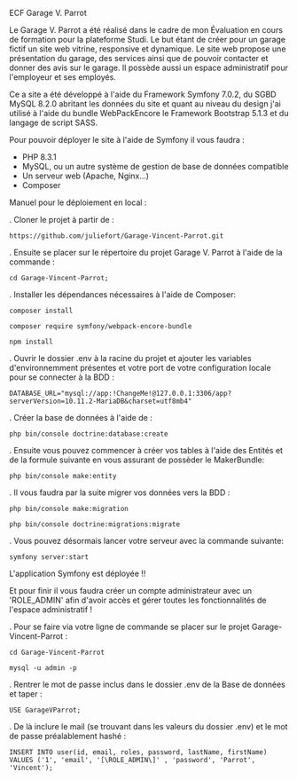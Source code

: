 ECF Garage V. Parrot 

Le Garage V. Parrot a été réalisé dans le cadre de mon Évaluation en cours de formation pour la plateforme Studi. Le but étant de créer pour un garage fictif un site web vitrine, responsive et dynamique. Le site web propose une présentation du garage, des services ainsi que de pouvoir contacter et donner des avis sur le garage. Il possède aussi un espace administratif pour l'employeur et ses employés. 

Ce a site a été développé à l'aide du Framework Symfony 7.0.2, du SGBD MySQL 8.2.0 abritant les données du site et quant au niveau du design j'ai utilisé à l'aide du bundle WebPackEncore le Framework Bootstrap 5.1.3 et du langage de script SASS.


Pour pouvoir déployer le site à l'aide de Symfony il vous faudra : 
- PHP 8.3.1
- MySQL, ou un autre système de gestion de base de données compatible
- Un serveur web (Apache, Nginx...)
- Composer

Manuel pour le déploiement en local : 

. Cloner le projet à partir de : 
``` 
https://github.com/juliefort/Garage-Vincent-Parrot.git
```

. Ensuite se placer sur le répertoire du projet Garage V. Parrot à l'aide de la commande : 
``` 
cd Garage-Vincent-Parrot;
```

. Installer les dépendances nécessaires à l'aide de Composer: 
``` 
composer install
``` 
``` 
composer require symfony/webpack-encore-bundle
``` 
``` 
npm install
```

. Ouvrir le dossier .env à la racine du projet et ajouter les variables d'environnemment présentes et votre port de votre configuration locale pour se connecter à la BDD :
``` 
DATABASE_URL="mysql://app:!ChangeMe!@127.0.0.1:3306/app?serverVersion=10.11.2-MariaDB&charset=utf8mb4"
``` 

. Créer la base de données à l'aide de :
```
php bin/console doctrine:database:create 
``` 

. Ensuite vous pouvez commencer à créer vos tables à l'aide des Entités et de la formule suivante en vous assurant de possèder le MakerBundle:
```
php bin/console make:entity
```

. Il vous faudra par la suite migrer vos données vers la BDD :
```
php bin/console make:migration
```
```
php bin/console doctrine:migrations:migrate
```

. Vous pouvez désormais lancer votre serveur avec la commande suivante: 
```
symfony server:start
```

L'application Symfony est déployée !!

Et pour finir il vous faudra créer un compte administrateur avec un 'ROLE_ADMIN' afin d'avoir accès et gérer toutes les fonctionnalités de l'espace administratif !

. Pour se faire via votre ligne de commande se placer sur le projet Garage-Vincent-Parrot :
```
cd Garage-Vincent-Parrot
```
```
mysql -u admin -p
```

. Rentrer le mot de passe inclus dans le dossier .env de la Base de données et taper :
```
USE GarageVParrot;
```

. De là inclure le mail (se trouvant dans les valeurs du dossier .env) et le mot de passe préalablement hashé : 
```
INSERT INTO user(id, email, roles, password, lastName, firstName) VALUES ('1', 'email', '[\ROLE_ADMIN\]' , 'password', 'Parrot', 'Vincent');
```